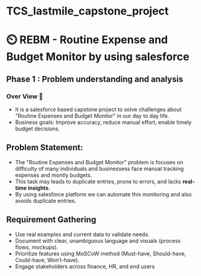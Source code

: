 # TCS_lastmile_capstone_project
# ⏲️ REBM - Routine Expense and Budget Monitor by using salesforce
## Phase 1 : Problem understanding and analysis
### Over View 🎯
  - It is a salesforce based capstone project to solve challenges about "Routine Expenses and Budget Monitor" in our day to day life.
  - Business goals: Improve accuracy, reduce manual effort, enable timely budget decisions.
## Problem Statement:
 -  The "Routine Expenses and Budget Monitor" problem is focuses on difficulty of many individuals and businessess face manual tracking expenses and montly budgets.
 -  This task may leads to duplicate entries, prone to errors, and lacks **real-time insights**.
 -  By using salesforce platform we can automate this monitoring and also avoids duplicate entries.

## Requirement Gathering
 - Use real examples and current data to validate needs.
 - Document with clear, unambiguous language and visuals (process flows, mockups).
 - Prioritize features using MoSCoW method (Must-have, Should-have, Could-have, Won’t-have).
 - Engage stakeholders across finance, HR, and end users
   
     
